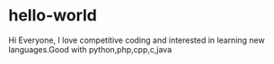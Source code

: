 # hello-world
Hi Everyone,
  I love competitive coding and interested in learning new languages.Good with python,php,cpp,c,java  
